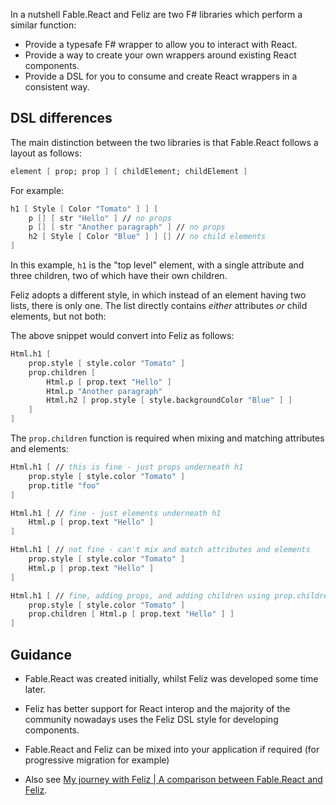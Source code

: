 In a nutshell Fable.React and Feliz are two F# libraries which perform a similar function:

* Provide a typesafe F# wrapper to allow you to interact with React.
* Provide a way to create your own wrappers around existing React components.
* Provide a DSL for you to consume and create React wrappers in a consistent way.

## DSL differences
The main distinction between the two libraries is that Fable.React follows a layout as follows:

```fsharp
element [ prop; prop ] [ childElement; childElement ]
```

For example:

```fsharp
h1 [ Style [ Color "Tomato" ] ] [
    p [] [ str "Hello" ] // no props
    p [] [ str "Another paragraph" ] // no props
    h2 [ Style [ Color "Blue" ] ] [] // no child elements
]
```

In this example, `h1` is the "top level" element, with a single attribute and three children, two of which have their own children.

Feliz adopts a different style, in which instead of an element having two lists, there is only one. The list directly contains *either* attributes *or* child elements, but not both:

The above snippet would convert into Feliz as follows:

```fsharp
Html.h1 [
    prop.style [ style.color "Tomato" ]
    prop.children [
        Html.p [ prop.text "Hello" ]
        Html.p "Another paragraph"
        Html.h2 [ prop.style [ style.backgroundColor "Blue" ] ]
    ]
]
```

The `prop.children` function is required when mixing and matching attributes and elements:

```fsharp
Html.h1 [ // this is fine - just props underneath h1
    prop.style [ style.color "Tomato" ]
    prop.title "foo"
]

Html.h1 [ // fine - just elements underneath h1
    Html.p [ prop.text "Hello" ]
]

Html.h1 [ // not fine - can't mix and match attributes and elements
    prop.style [ style.color "Tomato" ]
    Html.p [ prop.text "Hello" ]
]

Html.h1 [ // fine, adding props, and adding children using prop.children
    prop.style [ style.color "Tomato" ]
    prop.children [ Html.p [ prop.text "Hello" ] ]
]
```

## Guidance
* Fable.React was created initially, whilst Feliz was developed some time later.
* Feliz has better support for React interop and the majority of the community nowadays uses the Feliz DSL style for developing components.
* Fable.React and Feliz can be mixed into your application if required (for progressive migration for example)


* Also see [My journey with Feliz | A comparison between Fable.React and Feliz](https://github.com/Zaid-Ajaj/Feliz/issues/155).
